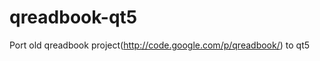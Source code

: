 qreadbook-qt5
=============

Port old qreadbook project(http://code.google.com/p/qreadbook/) to qt5
